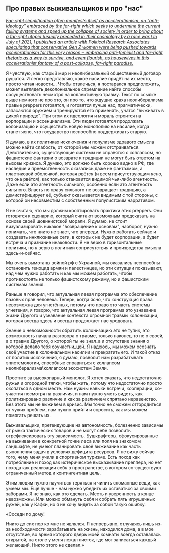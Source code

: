## Про правых выживальщиков и про "нас"

[_Far-right simplification often manifests itself as accelerationism, an “anti-ideology” embraced by the far-right which seeks to undermine the current failing systems and speed up the collapse of society in order to bring about a far-right utopia (usually preceded in their cosmology by a race war.) In July of 2021, I published an article with Political Research Associates speculating that conservative Gen Z women were being pushed towards accelerationism for this very reason – embracing anti-feminist and far-right rhetoric as a way to survive, and even flourish, as housewives in this accelerationist fantasy of a post-collapse, far-right paradise._](https://www.cifrs.org/post/opinion-the-far-right-is-ready-for-collapse-are-we)

Я чувствую, как старый мир и неолиберальный общественный договор рушатся. И легко представляю, какое насилие придёт на их место, просто читая новости... Чтобы отвлечься, я постарался предположить, может выглядеть деколониальное стремление найти способы сосуществовать несмотря на коллективную травму. Текст по ссылке выше немного не про это, он про то, что ждущие краха неолиберализма правые preppers готовятся, и готовятся лучше нас, прагматически, запасаются оружием и тренируются его применять, учатся "выживать в дикой природе". При этом их идеология и мораль строится на корпорации и эссенциализме. Эти люди готовятся продолжать колонизацию и осуществить новую монополию на насилие, когда станет ясно, что государство неспособно поддерживать старую. 

Я думаю, в их политиках исключения и популизме здравого смысла можно найти слабость, от которой мы можем отстраиваться. Действительно, существующие системы не справятся с коллапсом, но фашистские фантазии о возврате к традиции не могут быть ответом на вызовы кризиса. Я думаю, это должно быть хорошо видно в РФ, где наследие и преемственность оказались даже не фантазмом, а пластиковой оболочкой, которая рвётся (и всем присутствующим ясно, что она рвётся), как только становится видимой чья-либо агентность. Даже если это агентность сильного, особенно если это агентность сильного. Власть по праву сильного не возвращает традицию, а демистифицирует её, субъект оказывается видимым с той стороны, с которой он несовместим с собственным популистским нарративом.

Я не считаю, что мы должны кооптировать практики этих preppers. Они готовятся к сценарию, который считают возможным предсказать на основе своей шовинистской морали. Я думаю, не стоит визуализировать никакое "возвращение к основам", наоборот, нужно понимать, что никто не знает, что впереди. Нужно работать сейчас и создавать инклюзивные сети, в которых не будет корпорации, а будет встреча и признание инаковости. Я не верю в горизонтальные политики, но я верю в политики соприсутствия и производства смысла здесь-и-сейчас. 

Мы очень вымотаны войной рф с Украиной, мы оказались неспособны остановить геноцид армян и палестинцев, но эти ситуации показывают, над чем нужно работать и как мы можем работать, чтобы противостоять не только фашистскому режиму, но и фашистским системам знания.

Раньше я говорил, что актуальная левая программа это обеспечение базовых прав человека. Теперь, когда ясно, что конструкция права невозможна для угнетённых, потому что право это часть системы угнетения, я говорю, что актуальная левая программа это узнавание жизни Другого и узнавание контекста огромной травмы колонизации, которая всегда здесь и всегда продолжает нас уродовать. 

Знание о невозможности обратить колонизацию это не тупик, это возможность начала разговора о травме, только наконец-то не о своей, а о травме Другого, о которой ты не знал_а и отсутствие знания о которой делало тебя соучастни_цей. Я надеюсь, мы можем осознать своё участие в колониальном насилии и прекратить его. И такой отказ от политик исключения, я думаю, позволит нам разрабатывать эпистемологии, способные справиться с коллапсом неолиберализма\коллапсом экосистем Земли.

Простите за высокопарный монолог. Я хотел сказать, что недостаточно ружья и огородной тяпки, чтобы жить, потому что недостаточно просто окопаться в одном месте. Нам нужны навыки встречи, кооперации, со-участия несмотря на различия, и нам нужно уметь видеть, как политизировано различие и как за различием спрятано неравенство. Без этого мы не выживем в кризис. Мы точно не сможем отгородиться от чужих проблем, нам нужно прийти и спросить, как мы можем помогать решать их.

Выживальщики, претендующие на автономность, болезненно зависимы от рынка тактических товаров и не могут себе позволить отрефлексировать эту зависимость. Бушкрафтеры, сфокусированные на выживании в конкретной точке леса или поля на знакомом ландшафте, не умеют планировать своё выживание как часть выполнения задач в условиях дефицита ресурсов. Я не вижу сейчас того, чему меня учили в спортивном туризме. Есть поход как потребление и поход как истерическое высказывание преппера, но нет похода как реализации себя в пространстве, в котором со-существуют ограниченный метод и контингентная цель.

Этим людям нужно научиться теряться и чинить сломанные вещи, как умеем мы. Ещё лучше - нам нужно убедить их оставаться за своими заборами. Я не знаю, как это сделать. Месть и уверенность в конце невозможны. Или можно обмануть себя и собрать пять игрушечных ружей, как у Кафки, но я не хочу видеть за собой такую ошибку. 

«Соседи по дому!

Никто до сих пор ко мне не являлся. Я непрерывно, отлучаясь лишь из-за необходимости зарабатывать на жизнь, находился дома, а в мое отсутствие, во время которого дверь моей комнаты всегда оставалась открытой, на столе у меня лежал листок, где мог записаться каждый желающий. Никто этого не сделал.»
